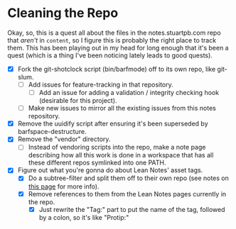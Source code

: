 # Cleaning the Repo

Okay, so, this is a quest all about the files in the notes.stuartpb.com repo that *aren't* in `content`, so I figure this is probably the right place to track them. This has been playing out in my head for long enough that it's been a quest (which is a thing I've been noticing lately leads to good quests).

- [x] Fork the git-shotclock script (bin/barfmode) off to its own repo, like git-slum.
  - [ ] Add issues for feature-tracking in that repository.
    - [ ] Add an issue for adding a validation / integrity checking hook (desirable for this project).
  - [ ] Make new issues to mirror all the existing issues from this notes repository.
- [x] Remove the uuidify script after ensuring it's been superseded by barfspace-destructure.
- [x] Remove the "vendor" directory.
  - [ ] Instead of vendoring scripts into the repo, make a note page describing how all this work is done in a workspace that has all these different repos symlinked into one PATH.
- [x] Figure out what you're gonna do about Lean Notes' asset tags.
  - [x] Do a subtree-filter and split them off to their own repo (see notes on [this page][mixing] for more info).
  - [x] Remove references to them from the Lean Notes pages currently in the repo.
    - [x] Just rewrite the "Tag:" part to put the name of the tag, followed by a colon, so it's like "Protip:"

[mixing]: b2dade14-8a6c-4643-9fdb-2fc6b441016c.md
